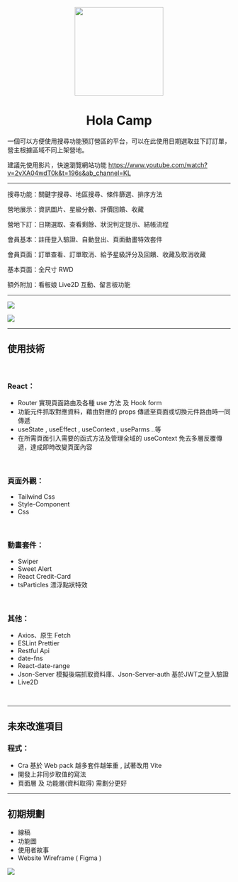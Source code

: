 <p align="center">
  <a href="https://ggg520xx.github.io/React-Camp/">
    <img width="200" src="https://i.imgur.com/oMaeaQf.png">
  </a>
</p>

<h1 align="center" style="font-weight: 700">Hola Camp</h1>

一個可以方便使用搜尋功能預訂營區的平台，可以在此使用日期選取並下訂訂單，營主根據區域不同上架營地。

建議先使用影片，快速瀏覽網站功能 <https://www.youtube.com/watch?v=2vXA04wdT0k&t=196s&ab_channel=KL>

---

搜尋功能：關鍵字搜尋、地區搜尋、條件篩選、排序方法

營地展示：資訊圖片、星級分數、評價回饋、收藏

營地下訂：日期選取、查看剩餘、狀況判定提示、結帳流程

會員基本：註冊登入驗證、自動登出、頁面動畫特效套件

會員頁面：訂單查看、訂單取消、給予星級評分及回饋、收藏及取消收藏

基本頁面：全尺寸 RWD

額外附加：看板娘 Live2D 互動、留言板功能

---

<img src="https://i.imgur.com/q7tcqqt.png">

![](https://i.imgur.com/j3ZLR2C.png)

---

## 使用技術

<br>

### React：

- Router 實現頁面路由及各種 use 方法 及 Hook form
- 功能元件抓取對應資料，藉由對應的 props 傳遞至頁面或切換元件路由時一同傳遞
- useState , useEffect , useContext , useParms ..等
- 在所需頁面引入需要的函式方法及管理全域的 useContext 免去多層反覆傳遞，達成即時改變頁面內容

<br>

### 頁面外觀：

- Tailwind Css
- Style-Component
- Css

<br>

### 動畫套件：

- Swiper
- Sweet Alert
- React Credit-Card
- tsParticles 漂浮點狀特效

<br>

### 其他：

- Axios、原生 Fetch
- ESLint Prettier
- Restful Api
- date-fns
- React-date-range
- Json-Server 模擬後端抓取資料庫、Json-Server-auth 基於JWT之登入驗證
- Live2D

<br>

---

## 未來改進項目

### 程式：

- Cra 基於 Web pack 越多套件越笨重 , 試著改用 Vite
- 開發上非同步取值的寫法
- 頁面層 及 功能層(資料取得) 需劃分更好

---

## 初期規劃

- 線稿
- 功能圖
- 使用者故事
- Website Wireframe ( Figma )

<img src="https://i.imgur.com/J04Acgo.png">
